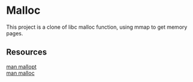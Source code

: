 # Malloc

This project is a clone of libc malloc function, using mmap to get memory pages.

## Resources

[man mallopt](https://man7.org/linux/man-pages/man3/mallopt.3.html)  
[man malloc](https://man7.org/linux/man-pages/man3/malloc.3.html)
